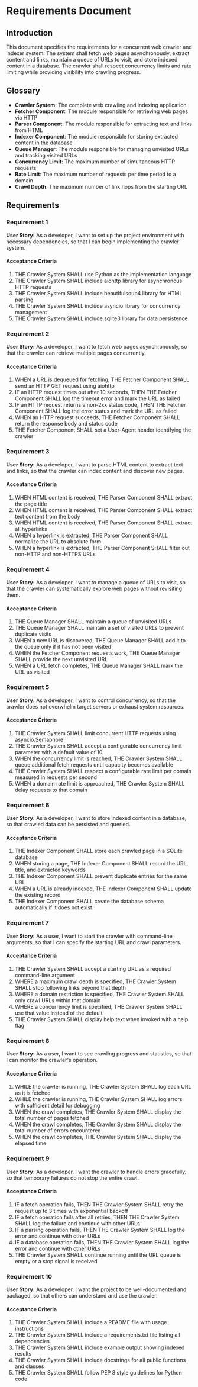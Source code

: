# Requirements Document

## Introduction

This document specifies the requirements for a concurrent web crawler and indexer system. The system shall fetch web pages asynchronously, extract content and links, maintain a queue of URLs to visit, and store indexed content in a database. The crawler shall respect concurrency limits and rate limiting while providing visibility into crawling progress.

## Glossary

- **Crawler System**: The complete web crawling and indexing application
- **Fetcher Component**: The module responsible for retrieving web pages via HTTP
- **Parser Component**: The module responsible for extracting text and links from HTML
- **Indexer Component**: The module responsible for storing extracted content in the database
- **Queue Manager**: The module responsible for managing unvisited URLs and tracking visited URLs
- **Concurrency Limit**: The maximum number of simultaneous HTTP requests
- **Rate Limit**: The maximum number of requests per time period to a domain
- **Crawl Depth**: The maximum number of link hops from the starting URL

## Requirements

### Requirement 1

**User Story:** As a developer, I want to set up the project environment with necessary dependencies, so that I can begin implementing the crawler system.

#### Acceptance Criteria

1. THE Crawler System SHALL use Python as the implementation language
2. THE Crawler System SHALL include aiohttp library for asynchronous HTTP requests
3. THE Crawler System SHALL include beautifulsoup4 library for HTML parsing
4. THE Crawler System SHALL include asyncio library for concurrency management
5. THE Crawler System SHALL include sqlite3 library for data persistence

### Requirement 2

**User Story:** As a developer, I want to fetch web pages asynchronously, so that the crawler can retrieve multiple pages concurrently.

#### Acceptance Criteria

1. WHEN a URL is dequeued for fetching, THE Fetcher Component SHALL send an HTTP GET request using aiohttp
2. IF an HTTP request times out after 10 seconds, THEN THE Fetcher Component SHALL log the timeout error and mark the URL as failed
3. IF an HTTP request returns a non-2xx status code, THEN THE Fetcher Component SHALL log the error status and mark the URL as failed
4. WHEN an HTTP request succeeds, THE Fetcher Component SHALL return the response body and status code
5. THE Fetcher Component SHALL set a User-Agent header identifying the crawler

### Requirement 3

**User Story:** As a developer, I want to parse HTML content to extract text and links, so that the crawler can index content and discover new pages.

#### Acceptance Criteria

1. WHEN HTML content is received, THE Parser Component SHALL extract the page title
2. WHEN HTML content is received, THE Parser Component SHALL extract text content from the body
3. WHEN HTML content is received, THE Parser Component SHALL extract all hyperlinks
4. WHEN a hyperlink is extracted, THE Parser Component SHALL normalize the URL to absolute form
5. WHEN a hyperlink is extracted, THE Parser Component SHALL filter out non-HTTP and non-HTTPS URLs

### Requirement 4

**User Story:** As a developer, I want to manage a queue of URLs to visit, so that the crawler can systematically explore web pages without revisiting them.

#### Acceptance Criteria

1. THE Queue Manager SHALL maintain a queue of unvisited URLs
2. THE Queue Manager SHALL maintain a set of visited URLs to prevent duplicate visits
3. WHEN a new URL is discovered, THE Queue Manager SHALL add it to the queue only if it has not been visited
4. WHEN the Fetcher Component requests work, THE Queue Manager SHALL provide the next unvisited URL
5. WHEN a URL fetch completes, THE Queue Manager SHALL mark the URL as visited

### Requirement 5

**User Story:** As a developer, I want to control concurrency, so that the crawler does not overwhelm target servers or exhaust system resources.

#### Acceptance Criteria

1. THE Crawler System SHALL limit concurrent HTTP requests using asyncio.Semaphore
2. THE Crawler System SHALL accept a configurable concurrency limit parameter with a default value of 10
3. WHEN the concurrency limit is reached, THE Crawler System SHALL queue additional fetch requests until capacity becomes available
4. THE Crawler System SHALL respect a configurable rate limit per domain measured in requests per second
5. WHEN a domain rate limit is approached, THE Crawler System SHALL delay requests to that domain

### Requirement 6

**User Story:** As a developer, I want to store indexed content in a database, so that crawled data can be persisted and queried.

#### Acceptance Criteria

1. THE Indexer Component SHALL store each crawled page in a SQLite database
2. WHEN storing a page, THE Indexer Component SHALL record the URL, title, and extracted keywords
3. THE Indexer Component SHALL prevent duplicate entries for the same URL
4. WHEN a URL is already indexed, THE Indexer Component SHALL update the existing record
5. THE Indexer Component SHALL create the database schema automatically if it does not exist

### Requirement 7

**User Story:** As a user, I want to start the crawler with command-line arguments, so that I can specify the starting URL and crawl parameters.

#### Acceptance Criteria

1. THE Crawler System SHALL accept a starting URL as a required command-line argument
2. WHERE a maximum crawl depth is specified, THE Crawler System SHALL stop following links beyond that depth
3. WHERE a domain restriction is specified, THE Crawler System SHALL only crawl URLs within that domain
4. WHERE a concurrency limit is specified, THE Crawler System SHALL use that value instead of the default
5. THE Crawler System SHALL display help text when invoked with a help flag

### Requirement 8

**User Story:** As a user, I want to see crawling progress and statistics, so that I can monitor the crawler's operation.

#### Acceptance Criteria

1. WHILE the crawler is running, THE Crawler System SHALL log each URL as it is fetched
2. WHILE the crawler is running, THE Crawler System SHALL log errors with sufficient detail for debugging
3. WHEN the crawl completes, THE Crawler System SHALL display the total number of pages fetched
4. WHEN the crawl completes, THE Crawler System SHALL display the total number of errors encountered
5. WHEN the crawl completes, THE Crawler System SHALL display the elapsed time

### Requirement 9

**User Story:** As a developer, I want the crawler to handle errors gracefully, so that temporary failures do not stop the entire crawl.

#### Acceptance Criteria

1. IF a fetch operation fails, THEN THE Crawler System SHALL retry the request up to 3 times with exponential backoff
2. IF a fetch operation fails after all retries, THEN THE Crawler System SHALL log the failure and continue with other URLs
3. IF a parsing operation fails, THEN THE Crawler System SHALL log the error and continue with other URLs
4. IF a database operation fails, THEN THE Crawler System SHALL log the error and continue with other URLs
5. THE Crawler System SHALL continue running until the URL queue is empty or a stop signal is received

### Requirement 10

**User Story:** As a developer, I want the project to be well-documented and packaged, so that others can understand and use the crawler.

#### Acceptance Criteria

1. THE Crawler System SHALL include a README file with usage instructions
2. THE Crawler System SHALL include a requirements.txt file listing all dependencies
3. THE Crawler System SHALL include example output showing indexed results
4. THE Crawler System SHALL include docstrings for all public functions and classes
5. THE Crawler System SHALL follow PEP 8 style guidelines for Python code
